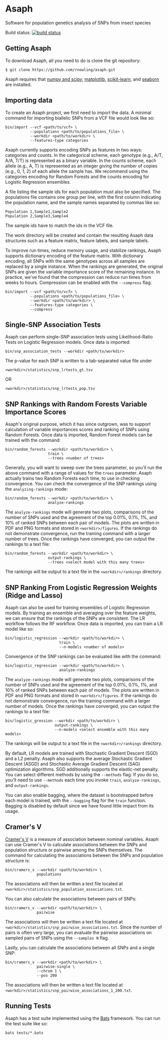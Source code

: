 # Asaph
Software for population genetics analysis of SNPs from insect species

Build status: [![build status](https://travis-ci.org/rnowling/asaph.svg?branch=master)](https://travis-ci.org/rnowling/asaph)

## Getting Asaph
To download Asaph, all you need to do is clone the git repository:

    $ git clone https://github.com/rnowling/asaph.git

Asaph requires that [numpy and scipy](http://www.numpy.org/), [matplotlib](http://matplotlib.org/), [scikit-learn](http://scikit-learn.org/stable/), and [seaborn](https://seaborn.pydata.org/index.html) are installed.

## Importing data
To create an Asaph project, we first need to import the data.  A minimal command for importing biallelic SNPs from a VCF file would look like so:

    bin/import --vcf <path/to/vcf> \
               --populations <path/to/populations_file> \
               --workdir <path/to/workdir> \
               --features-type categories

Asaph currently supports encoding SNPs as features in two ways: categories and counts.  In the categorical scheme, each genotype (e.g., A/T, A/A, T/T) is represented as a binary variable. In the counts scheme, each allele (e.g., A, T) is represented as an integer giving the number of copies (e.g., 0, 1, 2) of each allele the sample has.  We recommend using the categories encoding for Random Forests and the counts encoding for Logistic Regression ensembles.

A file listing the sample ids for each population must also be specified.  The populations file contains one group per line, with the first column indicating the population name, and the sample names separated by commas like so:

    Population 1,Sample1,Sample2
    Population 2,Sample3,Sample4

The sample ids have to match the ids in the VCF file.

The work directory will be created and contain the resulting Asaph data structures such as a feature matrix, feature labels, and sample labels.

To improve run times, reduce memory usage, and stabilize rankings, Asaph supports dictionary encoding of the feature matrix.  With dictionary encoding, all SNPs with the same genotypes across all samples are replaced by a single instance.  When the rankings are generated, the original SNPs are given the variable importance score of the remaining instance.  In practice, we've found that the compression can reduce run times from weeks to hours.  Compression can be enabled with the `--compress` flag:

    bin/import --vcf <path/to/vcf> \
               --populations <path/to/populations_file> \
               --workdir <path/to/workdir> \
               --features-type categories \
               --compress
               
## Single-SNP Association Tests
Asaph can perform single-SNP association tests using Likelihood-Ratio Tests on Logistic Regression models. Once data is imported:

    bin/snp_association_tests --workdir <path/to/workdir>
    
The p-value for each SNP is written to a tab-separated value file under 

    <workdir>/statistics/snp_lrtests_gt.tsv
    
OR

    <workdir>/statistics/snp_lrtests_pop.tsv

## SNP Rankings with Random Forests Variable Importance Scores
Asaph's original purpose, which it has since outgrown, was to support calculation of variable importances scores and ranking of SNPs using Random Forests.  Once data is imported, Random Forest models can be trained with the command:

    bin/random_forests --workdir <path/to/workdir> \
                       train \
                       --trees <number of trees>


Generally, you will want to sweep over the trees parameter, so you'll run the above command with a range of values for the `trees` parameter.  Asaph actually trains two Random Forests each time, to use in checking convergence.  You can check the convergence of the SNP rankings using the `analyzing-rankings` mode:

    bin/random_forests --workdir <path/to/workdir> \
                       analyze-rankings
                       

The `analyze-rankings` mode will generate two plots, comparisons of the number of SNPs used and the agreement of the top 0.01%, 0.1%, 1%, and 10% of ranked SNPs between each pair of models.  The plots are written in PDF and PNG formats and stored in `<workdir>/figures`. If the rankings do not demonstrate convergence, run the training command with a larger number of trees.  Once the rankings have converged, you can output the rankings to a text file:

    bin/random_forests --workdir <path/to/workdir> \
                       output-rankings \
                       --trees <select model with this many trees>

The rankings will be output to a text file in the `<workdir>/rankings` directory.

## SNP Ranking From Logistic Regression Weights (Ridge and Lasso)
Asaph can also be used for training ensembles of Logistic Regression models.  By training an ensemble and averaging over the feature weights, we can ensure that the rankings of the SNPs are consistent.  The LR workflow follows the RF workflow.  Once data is imported, you can train a LR model like so:

    bin/logistic_regression --workdir <path/to/workdir> \
                            train \
                            --n-models <number of models>

Convergence of the SNP rankings can be evaluated like with the command:

    bin/logistic_regression --workdir <path/to/workdir> \
                            analyze-rankings

The `analyze-rankings` mode will generate two plots, comparisons of the number of SNPs used and the agreement of the top 0.01%, 0.1%, 1%, and 10% of ranked SNPs between each pair of models.  The plots are written in PDF and PNG formats and stored in `<workdir>/figures`. If the rankings do not demonstrate convergence, run the training command with a larger number of models.  Once the rankings have converged, you can output the rankings to a text file:

    bin/logistic_gression --workdir <path/to/workdir> \
                          output-rankings \
                          --n-models <select ensemble with this many models>

The rankings will be output to a text file in the `<workdir>/rankings` directory.

By default, LR models are trained with Stochastic Gradient Descent (SGD) and a L2 penalty.  Asaph also supports the average Stochastic Gradient Descent (ASGD) and Stochastic Average Gradient Descent (SAG) optimization algorithms. SGD additionally supports the elastic-net penalty. You can select different methods by using the `--methods` flag. If you do so, you'll need to use `--methods` each time you invoke `train`, `analyze-rankings`, and `output-rankings`.

You can also enable bagging, where the dataset is bootstrapped before each model is trained, with the `--bagging` flag for the `train` function. Bagging is disabled by default since we have found little impact from its usage.

## Cramer's V
[Cramer's V](https://en.wikipedia.org/wiki/Cram%C3%A9r's_V) is a measure of association between nominal variables.  Asaph can use Cramer's V to calculate associations between the SNPs and population structure or pairwise among the SNPs themselves.  The command for calculating the associations between the SNPs and population structure is:

    bin/cramers_v --workdir <path/to/workdir> \
                  populations

The associations will then be written a text file located at `<workdir>/statistics/snp_population_associations.txt`.

You can also calculate the associations between pairs of SNPs:

    bin/cramers_v --workdir <path/to/workdir> \
                  pairwise

The associations will then be written a text file located at `<workdir>/statistics/snp_pairwise_associations.txt`.  Since the number of pairs is often very large, you can evaluate the pairwise associations on sampled pairs of SNPs using the `--samples N` flag.

Lastly, you can calculate the associations between all SNPs and a single SNP:

    bin/cramers_v --workdir <path/to/workdir> \
                  pairwise-single \
                  --chrom 1 \
                  --pos 200

The associations will then be written a text file located at `<workdir>/statistics/snp_pairwise_associations_1_200.txt`.


## Running Tests
Asaph has a test suite implemented using the [Bats](https://github.com/sstephenson/bats) framework.  You can run the test suite like so:

    bats tests/*.bats
